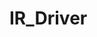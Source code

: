 # IR_Driver

<!-- Designed by Allen Peters

There are two design in here

The Emitter V2 is a dual IR driver
If I recall, the simulation and part selection is targetting ~0.9A
Works with 2S lipo, 6AA or 6NiMh batteries and performance should be voltage independent

The 360 IR TX and RX design is based off the Emitter V2
It targets a lower current (~200mA?) and drives 8 TSAL 7400 LEDs in a 360 degree pattern
It also has 4 IR receivers, also for a 360 degree pickup pattern -->